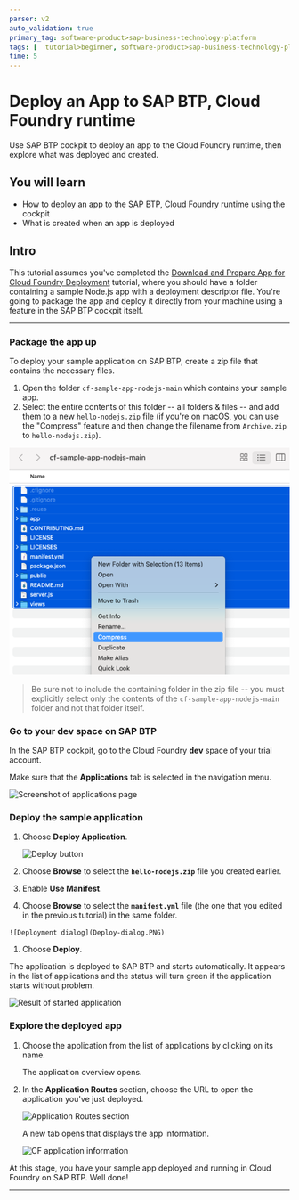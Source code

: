 ```yaml
---
parser: v2
auto_validation: true
primary_tag: software-product>sap-business-technology-platform
tags: [  tutorial>beginner, software-product>sap-business-technology-platform ]
time: 5
---
```


# Deploy an App to SAP BTP, Cloud Foundry runtime
<!-- description --> Use SAP BTP cockpit to deploy an app to the Cloud Foundry runtime, then explore what was deployed and created.

## You will learn
  - How to deploy an app to the SAP BTP, Cloud Foundry runtime using the cockpit
  - What is created when an app is deployed

## Intro
This tutorial assumes you've completed the [Download and Prepare App for Cloud Foundry Deployment](cp-cf-dev-01-prepare-app) tutorial, where you should have a folder containing a sample Node.js app with a deployment descriptor file. You're going to package the app and deploy it directly from your machine using a feature in the SAP BTP cockpit itself.

---
### Package the app up


To deploy your sample application on SAP BTP, create a zip file that contains the necessary files.

 1. Open the folder `cf-sample-app-nodejs-main` which contains your sample app.
 1. Select the entire contents of this folder -- all folders & files -- and add them to a new `hello-nodejs.zip` file (if you're on macOS, you can use the "Compress" feature and then change the filename from `Archive.zip` to `hello-nodejs.zip`).

![Create zip](add-to-archive.png)

> Be sure not to include the containing folder in the zip file -- you must explicitly select only the contents of the `cf-sample-app-nodejs-main` folder and not that folder itself.


### Go to your dev space on SAP BTP


In the SAP BTP cockpit, go to the Cloud Foundry **dev** space of your trial account.

Make sure that the **Applications** tab is selected in the navigation menu.

![Screenshot of applications page](Button-deploy-application.PNG)


### Deploy the sample application


 1. Choose **Deploy Application**.

    ![Deploy button](Button-deploy-application.PNG)

 1. Choose **Browse** to select the **`hello-nodejs.zip`** file you created earlier.

 1. Enable **Use Manifest**.

 1.  Choose **Browse** to select the **`manifest.yml`** file (the one that you edited in the previous tutorial) in the same folder.

    ![Deployment dialog](Deploy-dialog.PNG)

 1.  Choose **Deploy**.

The application is deployed to SAP BTP and starts automatically. It appears in the list of applications and the status will turn green if the application starts without problem.

![Result of started application](Started-app2.PNG)




### Explore the deployed app


1. Choose the application from the list of applications by clicking on its name.

    The application overview opens.

1. In the **Application Routes** section, choose the URL to open the application you've just deployed.

    ![Application Routes section](Application-Route.PNG)

    A new tab opens that displays the app information.

    ![CF application information](App-CF.PNG)

At this stage, you have your sample app deployed and running in Cloud Foundry on SAP BTP. Well done!


---
